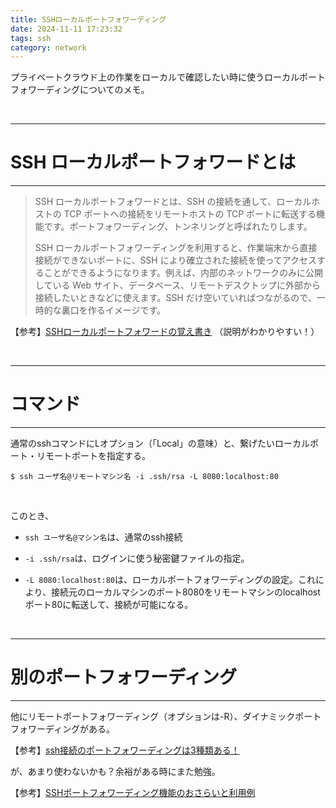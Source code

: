 ```yaml
---
title: SSHローカルポートフォワーディング
date: 2024-11-11 17:23:32
tags: ssh
category: network
---
```


プライベートクラウド上の作業をローカルで確認したい時に使うローカルポートフォワーディングについてのメモ。

<!-- toc -->

<br>

---
# SSH ローカルポートフォワードとは
---

> SSH ローカルポートフォワードとは、SSH の接続を通して、ローカルホストの TCP ポートへの接続をリモートホストの TCP ポートに転送する機能です。ポートフォワーディング、トンネリングと呼ばれたりします。
> 
> SSH ローカルポートフォワーディングを利用すると、作業端末から直接接続ができないポートに、SSH により確立された接続を使ってアクセスすることができるようになります。例えば、内部のネットワークのみに公開している Web サイト、データベース、リモートデスクトップに外部から接続したいときなどに使えます。SSH だけ空いていればつながるので、一時的な裏口を作るイメージです。

【参考】[SSHローカルポートフォワードの覚え書き](https://www.karakaram.com/notes-on-ssh-local-port-forwarding/)
（説明がわかりやすい！）

<br>

---
# コマンド
---

通常のsshコマンドにLオプション（「Local」の意味）と、繋げたいローカルポート・リモートポートを指定する。

~~~
$ ssh ユーザ名@リモートマシン名 -i .ssh/rsa -L 8080:localhost:80
~~~
<br>

このとき、

- `ssh ユーザ名@マシン名`は、通常のssh接続

- `-i .ssh/rsa`は、ログインに使う秘密鍵ファイルの指定。

- `-L 8080:localhost:80`は、ローカルポートフォワーディングの設定。これにより、接続元のローカルマシンのポート8080をリモートマシンのlocalhostポート80に転送して、接続が可能になる。

<br>

---
# 別のポートフォワーディング
---

他にリモートポートフォワーディング（オプションは-R）、ダイナミックポートフォワーディングがある。

【参考】[ssh接続のポートフォワーディングは3種類ある！](https://tech-lab.sios.jp/archives/37377)

が、あまり使わないかも？余裕がある時にまた勉強。

【参考】[SSHポートフォワーディング機能のおさらいと利用例](https://qiita.com/kazu_ppp/items/55e11b1b64683e3b85a8)

<br>